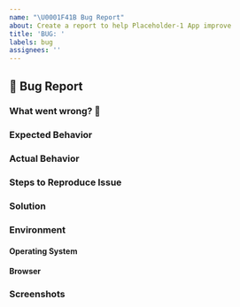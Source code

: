 ```yaml
---
name: "\U0001F41B Bug Report"
about: Create a report to help Placeholder-1 App improve
title: 'BUG: '
labels: bug
assignees: ''
---
```


## 🐛 Bug Report

<!--
    Thank you for using Placeholder-1 App and taking time to report a bug.

    Please try to spend some time to understand the bug and reproduce it.
    Take a look at our template and try to add as much detail as possible.
    The more details we have, easier it would be to fix it.

    If any heading is not applicable, put `NA`.
    For additional information, create an extra H2 heading and add extra info.
-->

### What went wrong? 🤔

<!--
    What's not working as expected? A clear and precise description.
    Screenshots are always helpful!
-->

### Expected Behavior

<!--
    How did you expect it to behave?
--->

### Actual Behavior

<!--
    How is behaving?
--->

### Steps to Reproduce Issue

<!--
    If possible, please share the steps to reproduce the issue.
-->

### Solution

<!--
    If you have any suggestions on fixing the issue.
-->

### Environment

<!--
    Tell us about your environment
-->

#### Operating System

#### Browser

<!--
    Browser info:
        Chrome/Safari
    Mobile device!?
        If it's a mobile device, please mention details.
-->

### Screenshots

<!--
    If possible screenshots would be helpful.
    Especially if the bug is UI related
-->

<!--
    Thank you for taking your time to report the issue! Appreciate your help.
-->
